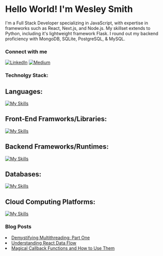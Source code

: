 <h1>Hello World! I'm Wesley Smith</h1>
<p>    
I'm a Full Stack Developer specializing in JavaScript, with expertise in frameworks such as React, Next.js, and Node.js. My skillset extends to Python, including it's lightweight framework Flask. I round out my backend proficiency with MongoDB, SQLite, PostgreSQL, & MySQL.
</p>

<h3>Connect with me</h3>
<a href="https://www.linkedin.com/in/wesmith314/" style="display: inline-block;">
    <img src="https://img.shields.io/badge/LinkedIn-0077B5?style=for-the-badge&logo=linkedin&logoColor=white" alt="LinkedIn">
</a>
<a href="https://medium.com/@wesmith314" style="display: inline-block;">
    <img src="https://img.shields.io/badge/Medium-12100E?style=for-the-badge&logo=medium&logoColor=white" alt="Medium">
</a>

<h3>Technolgy Stack:</h3>
<h2>Languages:</h2>

[![My Skills](https://skillicons.dev/icons?i=js,ts,python)](https://skillicons.dev)
<h2>Front-End Framworks/Libraries:</h2>

[![My Skills](https://skillicons.dev/icons?i=react,nextjs,materialui)](https://skillicons.dev)
<h2>Backend Frameworks/Runtimes:</h2>

[![My Skills](https://skillicons.dev/icons?i=nodejs,flask)](https://skillicons.dev)
<h2>Databases:</h2>

[![My Skills](https://skillicons.dev/icons?i=mongodb,mysql,postgres,sqlite)](https://skillicons.dev)
<h2>Cloud Computing Platforms:</h2>

[![My Skills](https://skillicons.dev/icons?i=aws)](https://skillicons.dev)

<h3>Blog Posts</h3>
<li><a href="https://medium.com/@wesmith314/demystifying-multithreading-part-one-f85f97de7532">Demystifying Multithreading: Part One</a></li>
<li><a href="https://medium.com/@wesmith314/understanding-react-data-flow-2c18fb17f01e">Understanding React Data Flow</a></li>
<li><a href="https://medium.com/@wesmith314/magical-callback-functions-and-how-to-use-them-5b530d26fe8a">Magical Callback Functions and How to Use Them</a></li>

<!--
**wesmith3/wesmith3** is a ✨ _special_ ✨ repository because its `README.md` (this file) appears on your GitHub profile.

Here are some ideas to get you started:

- 🔭 I’m currently working on ...
- 🌱 I’m currently learning ...
- 👯 I’m looking to collaborate on ...
- 🤔 I’m looking for help with ...
- 💬 Ask me about ...
- 📫 How to reach me: ...
- 😄 Pronouns: ...
- ⚡ Fun fact: ...
-->
